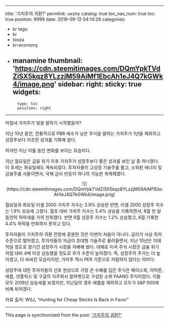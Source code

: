 
---
title: '가치주의 귀환?'
permlink: uxzny
catalog: true
toc_nav_num: true
toc: true
position: 9999
date: 2019-09-12 04:14:24
categories:
- kr
tags:
- kr
- tooza
- kr-economy
- manamine
thumbnail: 'https://cdn.steemitimages.com/DQmYpkTVdZiSX5kqz8YLzzjM59AiMf1EbcAh1eJ4Q7kGWk4/image.png'
sidebar:
    right:
        sticky: true
widgets:
    -
        type: toc
        position: right
---


마침내 가치주가 빛을 발하기 시작했을까?​

지난 10년 동안, 전통적으로 PBR 배수가 낮은 주식을 말하는 가치주가 1년을 제외하고 성장주보다 저조한 성과를 기록해 왔다.​

하지만 지난 이틀 동안 변화를 보이는 모습이다.

지난 월요일은 금융 위기 이후 가치주가 성장주보다 좋은 성과를 보인 날 중 하나였다. 이 추세는 화요일에도 계속되었다. 투자자들이 고성장 기술주를 팔고, 소외된 에너지 및 금융주를 사들이면서, 국채 금리 반등이 하나의 가능한 촉매제였다.

<center>
![](https://cdn.steemitimages.com/DQmYpkTVdZiSX5kqz8YLzzjM59AiMf1EbcAh1eJ4Q7kGWk4/image.png)
</center>

월요일과 화요일 러셀 2000 가치주 지수는 3.9% 상승한 반면, 러셀 2000 성장주 지수는 1.9% 상승에 그쳤다. 월초 대비 가치주 지수는 5.4% 상승을 기록하면서, 8월 한 달 동안의 하락세를 거의 만회했다. 반면 9월 성장주 지수는 1.2% 상승했고, 8월 기록한 4.4% 하락을 만회하지 못하고 있다.​

투자자들이 가치주의 귀환 전망에 흥분한 것은 이번이 처음이 아니다. 금리가 사상 최저 수준으로 떨어졌고, 투자자들의 자금이 초대형 기술주로 몰려들면서, 지난 10년은 이례적일 정도로 장기간 성장주가 시장을 지배해 왔다. 대체로 미국 주식 시장은 금융 위기 저점 대비 4배 이상 상승했을 정도로 주가 수준이 높아졌다. 즉, 성장주의 주가는 더 높아졌고, 더 비싸진 모습이지만, 가치주 역시 PER 기준으로 저렴하지 않다는 의미다.​

성장주에 대한 투자자들의 선호 현상으로 가장 큰 수혜를 입은 주식은 페이스북, 아마존, 애플, 넷플릭스 및 구글의 지주회사 알파벳으로 구성된 소위 FAANG 주식이었다. 이들 모두 2019년 상승세를 보였지만, 지난달의 경우 애플을 제외하고 모두가 S&P 500에 비해 뒤처졌다.​

자료 출처: WSJ, "Hunting for Cheap Stocks Is Back in Favor"

- - -

This page is synchronized from the post: ['가치주의 귀환?'](https://steemit.com/@pius.pius/uxzny)
